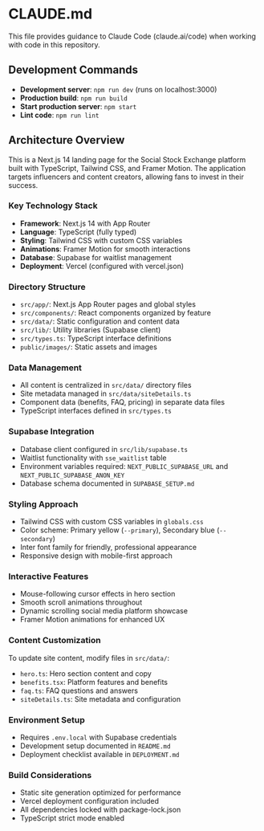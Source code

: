 # CLAUDE.md

This file provides guidance to Claude Code (claude.ai/code) when working with code in this repository.

## Development Commands

- **Development server**: `npm run dev` (runs on localhost:3000)
- **Production build**: `npm run build`
- **Start production server**: `npm start`
- **Lint code**: `npm run lint`

## Architecture Overview

This is a Next.js 14 landing page for the Social Stock Exchange platform built with TypeScript, Tailwind CSS, and Framer Motion. The application targets influencers and content creators, allowing fans to invest in their success.

### Key Technology Stack
- **Framework**: Next.js 14 with App Router
- **Language**: TypeScript (fully typed)
- **Styling**: Tailwind CSS with custom CSS variables
- **Animations**: Framer Motion for smooth interactions
- **Database**: Supabase for waitlist management
- **Deployment**: Vercel (configured with vercel.json)

### Directory Structure
- `src/app/`: Next.js App Router pages and global styles
- `src/components/`: React components organized by feature
- `src/data/`: Static configuration and content data
- `src/lib/`: Utility libraries (Supabase client)
- `src/types.ts`: TypeScript interface definitions
- `public/images/`: Static assets and images

### Data Management
- All content is centralized in `src/data/` directory files
- Site metadata managed in `src/data/siteDetails.ts`
- Component data (benefits, FAQ, pricing) in separate data files
- TypeScript interfaces defined in `src/types.ts`

### Supabase Integration
- Database client configured in `src/lib/supabase.ts`
- Waitlist functionality with `sse_waitlist` table
- Environment variables required: `NEXT_PUBLIC_SUPABASE_URL` and `NEXT_PUBLIC_SUPABASE_ANON_KEY`
- Database schema documented in `SUPABASE_SETUP.md`

### Styling Approach
- Tailwind CSS with custom CSS variables in `globals.css`
- Color scheme: Primary yellow (`--primary`), Secondary blue (`--secondary`)
- Inter font family for friendly, professional appearance
- Responsive design with mobile-first approach

### Interactive Features
- Mouse-following cursor effects in hero section
- Smooth scroll animations throughout
- Dynamic scrolling social media platform showcase
- Framer Motion animations for enhanced UX

### Content Customization
To update site content, modify files in `src/data/`:
- `hero.ts`: Hero section content and copy
- `benefits.tsx`: Platform features and benefits
- `faq.ts`: FAQ questions and answers
- `siteDetails.ts`: Site metadata and configuration

### Environment Setup
- Requires `.env.local` with Supabase credentials
- Development setup documented in `README.md`
- Deployment checklist available in `DEPLOYMENT.md`

### Build Considerations
- Static site generation optimized for performance
- Vercel deployment configuration included
- All dependencies locked with package-lock.json
- TypeScript strict mode enabled